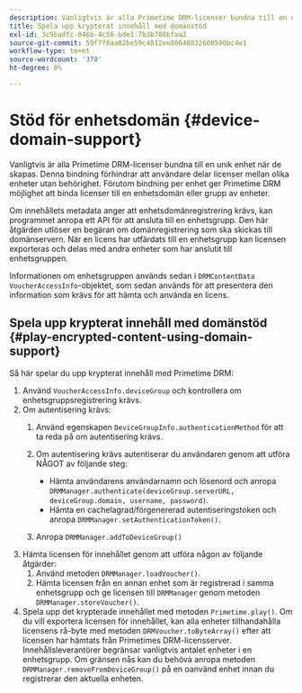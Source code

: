 ```yaml
---
description: Vanligtvis är alla Primetime DRM-licenser bundna till en unik enhet när de skapas. Denna bindning förhindrar att användare delar licenser mellan olika enheter utan behörighet. Förutom bindning per enhet ger Primetime DRM möjlighet att binda licenser till en enhetsdomän eller grupp av enheter.
title: Spela upp krypterat innehåll med domänstöd
exl-id: 3c9badfc-046b-4c56-bde1-7b3b708bfaa2
source-git-commit: 59f7f8aa82be59c4012ee80648032600590bc4e1
workflow-type: tm+mt
source-wordcount: '370'
ht-degree: 0%

---
```


# Stöd för enhetsdomän {#device-domain-support}

Vanligtvis är alla Primetime DRM-licenser bundna till en unik enhet när de skapas. Denna bindning förhindrar att användare delar licenser mellan olika enheter utan behörighet. Förutom bindning per enhet ger Primetime DRM möjlighet att binda licenser till en enhetsdomän eller grupp av enheter.

Om innehållets metadata anger att enhetsdomänregistrering krävs, kan programmet anropa ett API för att ansluta till en enhetsgrupp. Den här åtgärden utlöser en begäran om domänregistrering som ska skickas till domänservern. När en licens har utfärdats till en enhetsgrupp kan licensen exporteras och delas med andra enheter som har anslutit till enhetsgruppen.

Informationen om enhetsgruppen används sedan i `DRMContentData` `VoucherAccessInfo`-objektet, som sedan används för att presentera den information som krävs för att hämta och använda en licens.

## Spela upp krypterat innehåll med domänstöd {#play-encrypted-content-using-domain-support}

Så här spelar du upp krypterat innehåll med Primetime DRM:

1. Använd `VoucherAccessInfo.deviceGroup` och kontrollera om enhetsgruppsregistrering krävs.
1. Om autentisering krävs:
   1. Använd egenskapen `DeviceGroupInfo.authenticationMethod` för att ta reda på om autentisering krävs.
   1. Om autentisering krävs autentiserar du användaren genom att utföra NÅGOT av följande steg:

      * Hämta användarens användarnamn och lösenord och anropa `DRMManager.authenticate(deviceGroup.serverURL, deviceGroup.domain, username, password)`.
      * Hämta en cachelagrad/förgenererad autentiseringstoken och anropa `DRMManager.setAuthenticationToken()`.
   1. Anropa `DRMManager.addToDeviceGroup()`
1. Hämta licensen för innehållet genom att utföra någon av följande åtgärder:
   1. Använd metoden `DRMManager.loadVoucher()`.
   1. Hämta licensen från en annan enhet som är registrerad i samma enhetsgrupp och ge licensen till `DRMManager` genom metoden `DRMManager.storeVoucher()`.
1. Spela upp det krypterade innehållet med metoden `Primetime.play()`.
Om du vill exportera licensen för innehållet, kan alla enheter tillhandahålla licensens rå-byte med metoden `DRMVoucher.toByteArray()` efter att licensen har hämtats från Primetimes DRM-licensserver. Innehållsleverantörer begränsar vanligtvis antalet enheter i en enhetsgrupp. Om gränsen nås kan du behöva anropa metoden `DRMManager.removeFromDeviceGroup()` på en oanvänd enhet innan du registrerar den aktuella enheten.
